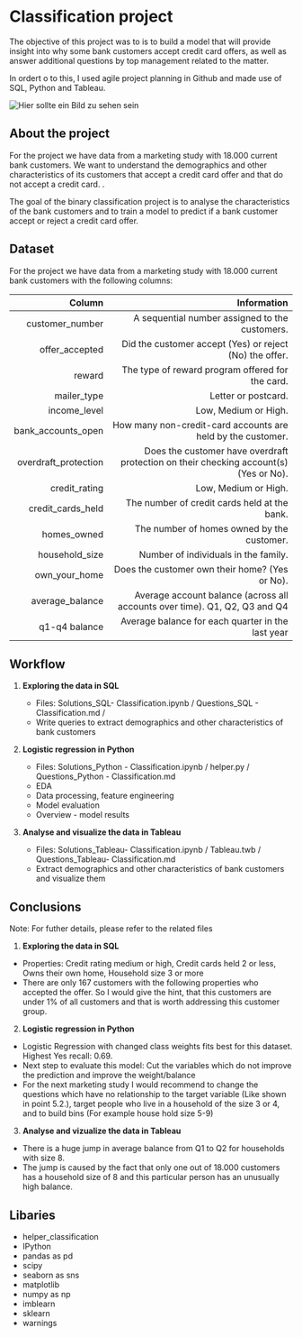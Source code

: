 # Classification project

The objective of this project was to is to build a model that will provide insight into why some bank customers accept credit card offers, as well as answer additional questions by top management related to the matter.

In ordert o to this, I used agile project planning in Github and made use of SQL, Python and Tableau. 

![Hier sollte ein Bild zu sehen sein](https://st2.depositphotos.com/2704315/7774/v/600/depositphotos_77740328-stock-illustration-hand-holding-credit-card-vector.jpg)


## About the project

For the project we have data from a marketing study with 18.000 current bank customers. We want to understand the demographics and other characteristics of its customers that accept a credit card offer and that do not accept a credit card. . 

The goal of the binary classification project is to analyse the characteristics of the bank customers and to train a model to predict if a bank customer accept or reject a credit card offer.

## Dataset 
For the project we have data from a marketing study with 18.000 current bank customers with the following columns:  

|               Column |                                                                          Information  |
|---------------------:|--------------------------------------------------------------------------------------:|
|      customer_number |                                        A sequential number assigned to the customers. |
|       offer_accepted |                               Did the customer accept (Yes) or reject (No) the offer. |
|               reward |                                      The type of reward program offered for the card. |
|          mailer_type |                                                                   Letter or postcard. |
|         income_level |                                                                  Low, Medium or High. |
|   bank_accounts_open |                           How many non-credit-card accounts are held by the customer. |
| overdraft_protection | Does the customer have overdraft protection on their checking account(s) (Yes or No). |
|        credit_rating |                                                                  Low, Medium or High. |
|    credit_cards_held |                                          The number of credit cards held at the bank. |
|          homes_owned |                                            The number of homes owned by the customer. |
|       household_size |                                                  Number of individuals in the family. |
|        own_your_home |                                        Does the customer own their home? (Yes or No). |
|      average_balance |            Average account balance (across all accounts over time). Q1, Q2, Q3 and Q4 |
|        q1-q4 balance |                                     Average balance for each quarter in the last year |



## Workflow


1. **Exploring the data in SQL**
    - Files: Solutions_SQL- Classification.ipynb / Questions_SQL - Classification.md /
    - Write queries to extract demographics and other characteristics of bank customers

  
2.  **Logistic regression in Python** 
    - Files: Solutions_Python - Classification.ipynb / helper.py / Questions_Python - Classification.md
    - EDA
    - Data processing, feature engineering
    - Model evaluation
    - Overview - model results

  
3. **Analyse and visualize the data in Tableau** 
    - Files: Solutions_Tableau- Classification.ipynb / Tableau.twb / Questions_Tableau- Classification.md
    - Extract demographics and other characteristics of bank customers and visualize them 


## Conclusions
Note: For futher details, please refer to the related files


1. **Exploring the data in SQL**
- Properties: Credit rating medium or high, Credit cards held 2 or less, Owns their own home, Household size 3 or more
- There are only 167 customers with the following properties who accepted the offer. So I would give the hint, that this customers are under 1% of all customers and that is worth addressing this customer group.

2.  **Logistic regression in Python** 
- Logistic Regression with changed class weights fits best for this dataset. Highest Yes recall: 0.69.  
- Next step to evaluate this model: Cut the variables which do not improve the prediction and improve the weight/balance
- For the next marketing study I would recommend to change the questions which have no relationship to the target variable (Like shown in point 5.2.), target people who live in a household of the size 3 or 4, and to build bins (For example house hold size 5-9) 


3. **Analyse and vizualize the data in Tableau** 
- There is a huge jump in average balance from Q1 to Q2 for households with size 8.
- The jump is caused by the fact that only one out of 18.000 customers has a household size of 8 and this particular person has an unusually high balance.

## Libaries 
- helper_classification 
- IPython
- pandas as pd
- scipy
- seaborn as sns
- matplotlib
- numpy as np
- imblearn
- sklearn
- warnings
